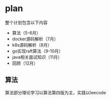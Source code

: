 # plan
整个计划包含以下内容 
- 算法（5-6月）
- docker源码解析（7月）
- k8s源码解析（8月）
- go实现raft算法（9-10月）
- java相关面试知识（11月）
- 回顾（12月）
  
## 算法
算法部分理论学习以算法第四版为主，实践以leecode